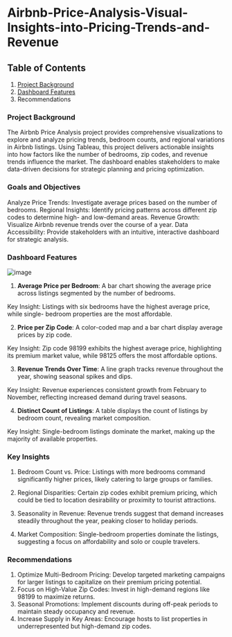 # Airbnb-Price-Analysis-Visual-Insights-into-Pricing-Trends-and-Revenue

## Table of Contents
1. [Project Background](#project-background)
2. [Dashboard Features](#dashboard-features)
4. Recommendations

### Project Background 
The Airbnb Price Analysis project provides comprehensive visualizations to explore
and analyze pricing trends, bedroom counts, and regional variations in Airbnb
listings. Using Tableau, this project delivers actionable insights into how factors like
the number of bedrooms, zip codes, and revenue trends influence the market. The
dashboard enables stakeholders to make data-driven decisions for strategic planning
and pricing optimization.

### Goals and Objectives
Analyze Price Trends: Investigate average prices based on the number of
bedrooms.
Regional Insights: Identify pricing patterns across different zip codes to determine
high- and low-demand areas.
Revenue Growth: Visualize Airbnb revenue trends over the course of a year.
Data Accessibility: Provide stakeholders with an intuitive, interactive dashboard for
strategic analysis.

### Dashboard Features
![image](https://github.com/user-attachments/assets/546604f8-761c-4029-91eb-470f27fce78a)

1. **Average Price per Bedroom**:
A bar chart showing the average price across listings segmented by the number of
bedrooms.

Key Insight: Listings with six bedrooms have the highest average price, while single-
bedroom properties are the most affordable.

2. **Price per Zip Code**:
A color-coded map and a bar chart display average prices by zip code.

Key Insight: Zip code 98199 exhibits the highest average price, highlighting its
premium market value, while 98125 offers the most affordable options.

3. **Revenue Trends Over Time**:
A line graph tracks revenue throughout the year, showing seasonal spikes and dips.

Key Insight: Revenue experiences consistent growth from February to November,
reflecting increased demand during travel seasons.

4. **Distinct Count of Listings**:
A table displays the count of listings by bedroom count, revealing market
composition.

Key Insight: Single-bedroom listings dominate the market, making up the majority of
available properties.

### Key Insights
1. Bedroom Count vs. Price: Listings with more bedrooms command significantly
higher prices, likely catering to large groups or families.

2. Regional Disparities: Certain zip codes exhibit premium pricing, which could
be tied to location desirability or proximity to tourist attractions.

3. Seasonality in Revenue: Revenue trends suggest that demand increases
steadily throughout the year, peaking closer to holiday periods.

4. Market Composition: Single-bedroom properties dominate the listings,
suggesting a focus on affordability and solo or couple travelers.

### Recommendations
1. Optimize Multi-Bedroom Pricing: Develop targeted marketing campaigns for
larger listings to capitalize on their premium pricing potential.
2. Focus on High-Value Zip Codes: Invest in high-demand regions like 98199 to
maximize returns.
3. Seasonal Promotions: Implement discounts during off-peak periods to
maintain steady occupancy and revenue.
4. Increase Supply in Key Areas: Encourage hosts to list properties in
underrepresented but high-demand zip codes.
